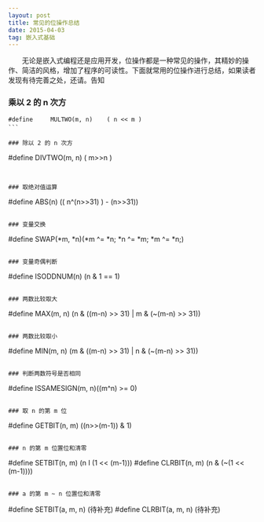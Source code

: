 ```yaml
---
layout: post
title: 常见的位操作总结
date: 2015-04-03 
tag: 嵌入式基础
---
```


　　无论是嵌入式编程还是应用开发，位操作都是一种常见的操作，其精妙的操作、简洁的风格，增加了程序的可读性。下面就常用的位操作进行总结，如果读者发现有待完善之处，还请。告知

### 乘以 2 的 n 次方

```
#define		MULTWO(m, n)	( n << m )
```　　

### 除以 2 的 n 次方

```
#define		DIVTWO(m, n)	( m>>n )
```　　


### 取绝对值运算

```
#define		ABS(n)	(( n^(n>>31) ) - (n>>31))
```　

### 变量交换

```
#define SWAP(*m, *n)(*m ^= *n; *n ^= *m; *m ^= *n;)
```　

### 变量奇偶判断

```
#define		ISODDNUM(n)	(n & 1 == 1)
```　

### 两数比较取大

```
#define		MAX(m, n)	(n & ((m-n) >> 31) | m & (~(m-n) >> 31))
```

### 两数比较取小

```
#define		MIN(m, n)	(m & ((m-n) >> 31) | n & (~(m-n) >> 31))
```

### 判断两数符号是否相同

```
#define ISSAMESIGN(m, n)((m^n) >= 0)
```

### 取 n 的第 m 位

```
#define		GETBIT(n, m)	((n>>(m-1)) & 1)
```

### n 的第 m 位置位和清零

```
#define		SETBIT(n, m)	(n I (1 << (m-1)))
#define		CLRBIT(n, m)	(n & (~(1 << (m-1))))
```

### a 的第 m ~ n 位置位和清零

```
#define		SETBIT(a, m, n)		(待补充)
#define		CLRBIT(a, m, n)		(待补充)
```


